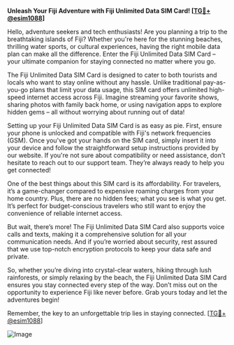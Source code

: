 **Unleash Your Fiji Adventure with Fiji Unlimited Data SIM Card! [[TG💪+ @esim1088](https://t.me/s/esim1088)]**

Hello, adventure seekers and tech enthusiasts! Are you planning a trip to the breathtaking islands of Fiji? Whether you're here for the stunning beaches, thrilling water sports, or cultural experiences, having the right mobile data plan can make all the difference. Enter the Fiji Unlimited Data SIM Card – your ultimate companion for staying connected no matter where you go.

The Fiji Unlimited Data SIM Card is designed to cater to both tourists and locals who want to stay online without any hassle. Unlike traditional pay-as-you-go plans that limit your data usage, this SIM card offers unlimited high-speed internet access across Fiji. Imagine streaming your favorite shows, sharing photos with family back home, or using navigation apps to explore hidden gems – all without worrying about running out of data!

Setting up your Fiji Unlimited Data SIM Card is as easy as pie. First, ensure your phone is unlocked and compatible with Fiji's network frequencies (GSM). Once you've got your hands on the SIM card, simply insert it into your device and follow the straightforward setup instructions provided by our website. If you're not sure about compatibility or need assistance, don't hesitate to reach out to our support team. They’re always ready to help you get connected!

One of the best things about this SIM card is its affordability. For travelers, it’s a game-changer compared to expensive roaming charges from your home country. Plus, there are no hidden fees; what you see is what you get. It’s perfect for budget-conscious travelers who still want to enjoy the convenience of reliable internet access.

But wait, there’s more! The Fiji Unlimited Data SIM Card also supports voice calls and texts, making it a comprehensive solution for all your communication needs. And if you’re worried about security, rest assured that we use top-notch encryption protocols to keep your data safe and private.

So, whether you’re diving into crystal-clear waters, hiking through lush rainforests, or simply relaxing by the beach, the Fiji Unlimited Data SIM Card ensures you stay connected every step of the way. Don’t miss out on the opportunity to experience Fiji like never before. Grab yours today and let the adventures begin!

Remember, the key to an unforgettable trip lies in staying connected. [[TG💪+ @esim1088](https://t.me/s/esim1088)] 

![Image](https://i.postimg.cc/Y0z9fWf4/image.png)